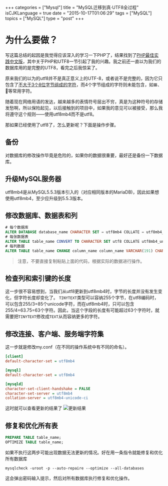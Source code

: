 +++
categories = ["Mysql"]
title  = "MySQL迁移到真·UTF8全过程"
isCJKLanguage = true
date = "2015-10-17T01:06:29"
tags = ["MySQL"]
topics = ["MySQL"]
type = "post"
+++

# 为什么要做？
写这篇总结的起因是我觉得应该深入的学习一下PHP了，结果找到了[PHP最佳实践中文版](http://phpbestpractices.justjavac.com)，其中关于PHP和UTF8一节引起了我的兴趣。我之前还一直以为我们的数据库用的是完整的UTF8，看完之后我惊呆了。

原来我们的以为的utf8并不是真正意义上的UTF-8，或者说不是完整的，因为它只包含了[不大于3个8位字节组成的字符](https://mariadb.com/kb/en/mariadb/unicode/)，而4个字节组成的字符则未能包含，如𝌆、💩等常用字符。

随着现在网络用语的发达，越来越多的表情符号层出不穷，真是为这种符号的存储发愁啊，所以保险起见，以后接触到的项目中，如果我的意见可以被接受，那么我将遵守这个规则——使用utf8mb4而不是utf8。

那如果已经使用了utf8了，怎么更新呢？下面是操作步骤。

## 备份
对数据库的修改操作毕竟是危险的，如果你的数据很重要，最好还是备份一下数据库。

## 升级MySQL服务器
utf8mb4是从MySQL5.5.3版本引入的（对应相同版本的MariaDB)，因此如果想使用utf8mb4，至少应升级到5.5.3版本。

## 修改数据库、数据表和列
```sql
# 每个数据库
ALTER DATABASE database_name CHARACTER SET = utf8mb4 COLLATE = utf8mb4_unicode_ci;
# 每张数据表
ALTER TABLE table_name CONVERT TO CHARACTER SET utf8 COLLATE utf8mb4_unicode_ci;
# 每列数据
ALTER TABLE table_name CHANGE column_name column_name VARCHAR(191) CHARACTER SET utf8mb4 COLLATE utf8mb4_unicode_ci;
```

> 注意，不要直接复制粘贴上面的代码，根据实际的数据进行操作。


## 检查列和索引键的长度
这一步很不容易想到，当我们从utf8更新到utf8mb4时，字节的长度并没有发生变化，但字符长度却变化了。
`TINYTEXT`类型可以容纳255个字节，在utf8编码时，可以包含255/3=85个unicode字符，而在utf8mb4时，只可以包含255/4=63.75=63个字符。因此，当这个字段的长度有可能超过63个字符时，就需要把`TINYTEXT`修改成`TEXT`从而容纳更多的字符。

## 修改连接、客户端、服务端字符集
这一步就是修改my.conf（在不同的操作系统中有不同的命名）。
```ini
[client]
default-character-set = utf8mb4

[mysql]
default-character-set = utf8mb4

[mysqld]
character-set-client-handshake = FALSE
character-set-server = utf8mb4
collation-server = utf8mb4-unicode-ci
```
这时就可以查看更新的结果了
![更新结果](http://7xn2pe.com1.z0.glb.clouddn.com/b_Screen%20Shot%202015-10-17%20at%201.43.38%20AM.png)

## 修复和优化所有表
```sql
PREPARE TABLE table_name;
OPTIMIZE TABLE table_name;
```

如果不执行这两步可能出现数据无法更新的情况。好在用一条指令就能修复和优化所有数据库
```
mysqlcheck -uroot -p --auto-repaire --optimize --all-databases
```
这会弹出密码输入提示，然后对所有数据库执行修复和优化操作。
